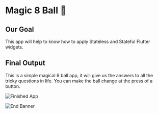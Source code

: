 # Magic 8 Ball 🎱

## Our Goal

This app will help to know how to apply Stateless and Stateful Flutter widgets.


## Final Output

This is a simple magical 8 ball app, it will give us the answers to all the tricky questions in life. You can make the ball change at the press of a button. 

![Finished App](https://github.com/londonappbrewery/Images/blob/master/8-ball-flutter-gif.gif)



![End Banner](https://github.com/londonappbrewery/Images/blob/master/readme-end-banner.png)
